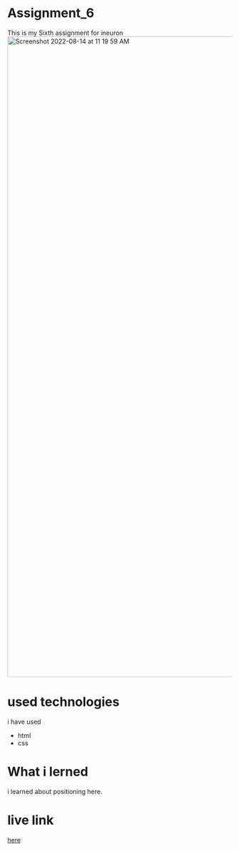 # Assignment_6
This is my Sixth assignment for ineuron 
<img width="1440" alt="Screenshot 2022-08-14 at 11 19 59 AM" src="https://user-images.githubusercontent.com/84630436/184524352-2bb7f1f9-be8a-49b2-b7d1-70ea49907f57.png">
# used technologies 
i have used 
- html
- css
# What i lerned 
i learned about positioning here. 
# live link 
[here](https://sweet-biscuit-3c1b29.netlify.app/)
